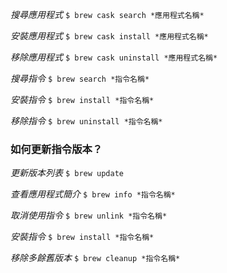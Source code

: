*搜尋應用程式*
`$ brew cask search *應用程式名稱*`

*安裝應用程式*
`$ brew cask install *應用程式名稱*`

*移除應用程式*
`$ brew cask uninstall *應用程式名稱*`

*搜尋指令*
`$ brew search *指令名稱*`

*安裝指令*
`$ brew install *指令名稱*`

*移除指令*
`$ brew uninstall *指令名稱*`

### **如何更新指令版本？**

*更新版本列表*
`$ brew update`

*查看應用程式簡介*
`$ brew info *指令名稱*`

*取消使用指令*
`$ brew unlink *指令名稱*`

*安裝指令*
`$ brew install *指令名稱*`

*移除多餘舊版本*
`$ brew cleanup *指令名稱*`

